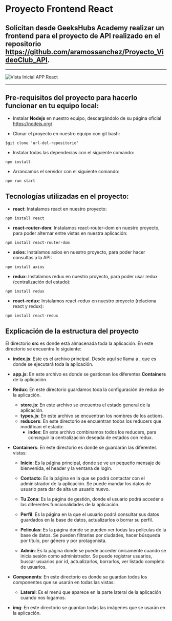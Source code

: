 # Proyecto Frontend React
## Solicitan desde GeeksHubs Academy realizar un frontend para el proyecto de API realizado en el repositorio https://github.com/aramossanchez/Proyecto_VideoClub_API.
***
![Vista Inicial APP React](/frontend/src/screenshots/screenshot.jpg)
***

## Pre-requisitos del proyecto para hacerlo funcionar en tu equipo local:

* Instalar **Nodejs** en nuestro equipo, descargándolo de su página oficial
https://nodejs.org/

* Clonar el proyecto en nuestro equipo con git bash:
```
$git clone 'url-del-repositorio'
```

* Instalar todas las dependecias con el siguiente comando:
```
npm install
```

* Arrancamos el servidor con el siguiente comando:
```
npm run start
```

## Tecnologías utilizadas en el proyecto:

* **react**: Instalamos react en nuestro proyecto:
```
npm install react
```
* **react-router-dom**: Instalamos react-router-dom en nuestro proyecto, para poder alternar entre vistas en nuestra aplicación:
```
npm install react-router-dom
```
* **axios**: Instalamos axios en nuestro proyecto, para poder hacer consultas a la API:
```
npm install axios
```
* **redux**: Instalamos redux en nuestro proyecto, para poder usar redux (centralización del estado):
```
npm install redux
```
* **react-redux**: Instalamos react-redux en nuestro proyecto (relaciona react y redux):
```
npm install react-redux
```

## Explicación de la estructura del proyecto

El directorio **src** es donde está almacenada toda la aplicación. En este directorio se encuentra lo siguiente:

* **index.js**: Este es el archivo principal. Desde aquí se llama a **<App/>**, que es donde se ejecutará toda la aplicación.

* **app.js**: En este archivo es donde se gestionan los diferentes **Containers** de la aplicación.

* **Redux**: En este directorio guardamos toda la configuración de redux de la aplicación.
    * **store.js**: En este archivo se encuentra el estado general de la aplicación.
    * **types.js**: En este archivo se encuentran los nombres de los actions.
    * **reducers**: En este directorio se encuentran todos los reducers que modifican el estado:
        * **index**: En este archivo combinamos todos los reducers, para conseguir la centralización deseada de estados con redux.

* **Containers**: En este directorio es donde se guardarán las diferentes vistas:
    * **Inicio**: Es la página principal, donde se ve un pequeño mensaje de bienvenida, el header y la ventana de login.
    * **Contacto**: Es la página en la que se podrá contactar con el administrador de la aplicación. Se puede mandar los datos de usuario para dar de alta un usuario nuevo.
    * **Tu Zona**: Es la página de gestión, donde el usuario podrá acceder a las diferentes funcionalidades de la aplicación.
    * **Perfil**: Es la página en la que el usuario podrá consultar sus datos guardados en la base de datos, actualizarlos o borrar su perfil.
    * **Películas**: Es la página donde se pueden ver todas las películas de la base de datos. Se pueden filtrarlas por ciudades, hacer búsqueda por título, por género y por protagonista.
    
    * **Admin**: Es la página donde se puede acceder únicamente cuando se inicia sesión como administrador. Se puede registrar usuarios, buscar usuarios por id, actualizarlos, borrarlos, ver listado completo de usuarios.
* **Components**: En este directorio es donde se guardan todos los componentes que se usarán en todas las vistas:
    * **Lateral**: Es el menú que aparece en la parte lateral de la aplicación cuando nos logamos.
* **img**: En este directorio se guardan todas las imágenes que se usarán en la aplicación.